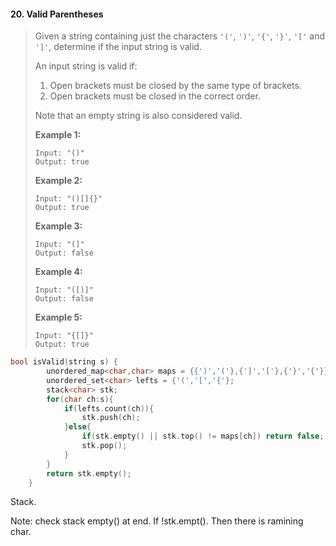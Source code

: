 #### 20. Valid Parentheses

> Given a string containing just the characters `'('`, `')'`, `'{'`, `'}'`, `'['` and `']'`, determine if the input string is valid.
>
> An input string is valid if:
>
> 1. Open brackets must be closed by the same type of brackets.
> 2. Open brackets must be closed in the correct order.
>
> Note that an empty string is also considered valid.
>
> **Example 1:**
>
> ```
> Input: "()"
> Output: true
> ```
>
> **Example 2:**
>
> ```
> Input: "()[]{}"
> Output: true
> ```
>
> **Example 3:**
>
> ```
> Input: "(]"
> Output: false
> ```
>
> **Example 4:**
>
> ```
> Input: "([)]"
> Output: false
> ```
>
> **Example 5:**
>
> ```
> Input: "{[]}"
> Output: true
> ```

```c++
bool isValid(string s) {
        unordered_map<char,char> maps = {{')','('},{']','['},{'}','{'}};
        unordered_set<char> lefts = {'(','[','{'};
        stack<char> stk;
        for(char ch:s){
            if(lefts.count(ch)){
                stk.push(ch);
            }else{
                if(stk.empty() || stk.top() != maps[ch]) return false;
                stk.pop();
            }
        }
        return stk.empty();
    }
```

Stack.

Note: check stack empty() at end. If !stk.empt(). Then there is ramining char.